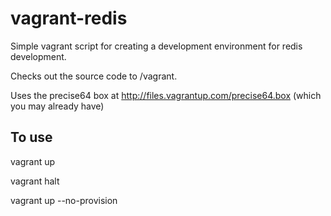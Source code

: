 vagrant-redis
=============

Simple vagrant script for creating a development environment for redis development.

Checks out the source code to /vagrant.

Uses the precise64 box at http://files.vagrantup.com/precise64.box (which you may already have)

To use
------

vagrant up

vagrant halt

vagrant up --no-provision

